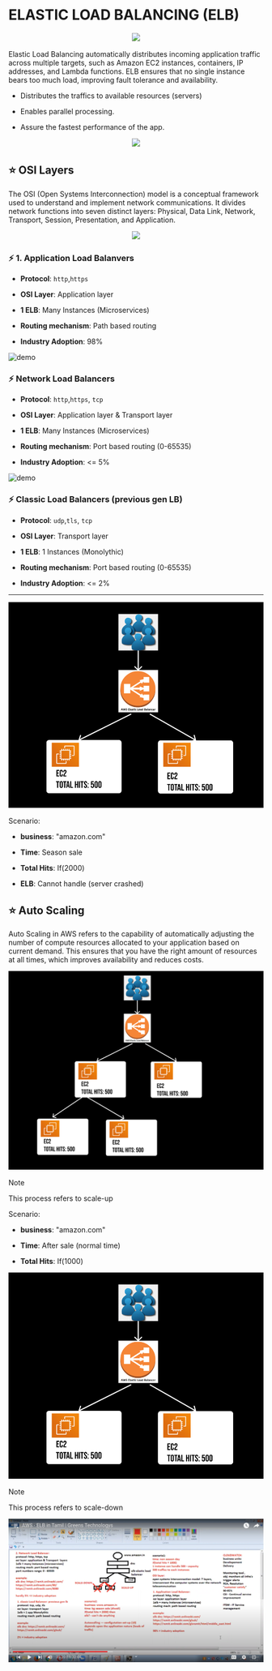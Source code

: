 # ELASTIC LOAD BALANCING (ELB)

<div align="center">
<img src="https://miro.medium.com/v2/resize:fit:1022/1*uM9hKH4udB8MqTqHMFRYzQ.png" />
</div>

Elastic Load Balancing automatically distributes incoming application traffic across multiple targets, such as Amazon EC2 instances, containers, IP addresses, and Lambda functions. ELB ensures that no single instance bears too much load, improving fault tolerance and availability.

* Distributes the traffics to available resources (servers)

* Enables parallel processing.

* Assure the fastest performance of the app.

<div align="center">
<img src="https://i0.wp.com/s5.postimage.org/z7vis4g6f/AWS_3_D_Example_from_Cloudcraft.co.png?ssl=1" />
</div>

## ⭐ OSI Layers

The OSI (Open Systems Interconnection) model is a conceptual framework used to understand and implement network communications. It divides network functions into seven distinct layers: Physical, Data Link, Network, Transport, Session, Presentation, and Application.

<div align="center">
<img src="https://encrypted-tbn0.gstatic.com/images?q=tbn:ANd9GcQ7D8RQHx-QiWVO0Siz4SpVwEgCQtLVp-yGgA&s" />
</div>

### ⚡ 1. Application Load Balanvers

* **Protocol**: `http`,`https`

* **OSI Layer**: Application layer

* **1 ELB**:  Many Instances (Microservices)

* **Routing mechanism**: Path based routing

* **Industry Adoption**: 98%

![demo](https://miro.medium.com/v2/resize:fit:1400/1*JKv06SJiCDJqExr7dUBCyA.jpeg)


### ⚡ Network Load Balancers

* **Protocol**: `http`,`https`, `tcp`

* **OSI Layer**: Application layer & Transport layer

* **1 ELB**:  Many Instances (Microservices)

* **Routing mechanism**: Port based routing (0-65535)

* **Industry Adoption**: <= 5%

![demo](https://labresources.whizlabs.com/745bf42a4162a934ebd0791585a18376/42._creating_and_configuring_network_load_balancer_in_aws_27_25.png)

### ⚡ Classic Load Balancers (previous gen LB)

* **Protocol**: `udp`,`tls`, `tcp`

* **OSI Layer**: Transport layer

* **1 ELB**:  1 Instances (Monolythic)

* **Routing mechanism**: Port based routing (0-65535)

* **Industry Adoption**: <= 2%

---

![demo](../ASSETS/demo4.png)

Scenario: 

* **business**: "amazon.com"

* **Time**: Season sale

* **Total Hits**: If(2000)

* **ELB**: Cannot handle (server crashed)

## ⭐ Auto Scaling

Auto Scaling in AWS refers to the capability of automatically adjusting the number of compute resources allocated to your application based on current demand. This ensures that you have the right amount of resources at all times, which improves availability and reduces costs.

![demo](../ASSETS/demo5.png)

> [!NOTE]
> This process refers to scale-up

Scenario: 

* **business**: "amazon.com"

* **Time**: After sale (normal time)

* **Total Hits**: If(1000)

![demo](../ASSETS/demo4.png)

> [!NOTE]
> This process refers to scale-down

![demo](../ASSETS/demo6.png)
